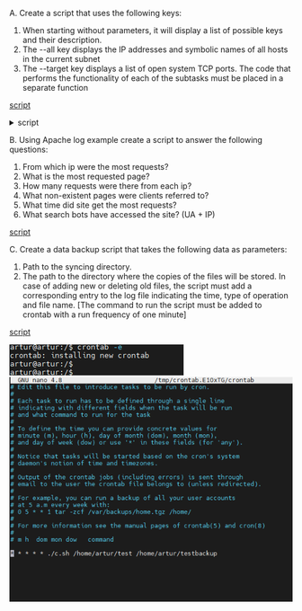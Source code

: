A. Create a script that uses the following keys:
1. When starting without parameters, it will display a list of possible keys and their description.
2. The --all key displays the IP addresses and symbolic names of all hosts in the current subnet
3. The --target key displays a list of open system TCP ports.
The code that performs the functionality of each of the subtasks must be placed in a separate function

[script](https://github.com/ArturMaksymchuk/DevOps_online_Kyiv_2022Q1Q2/blob/master/m6/a.sh)

<details>
  <summary>script</summary>

  
</details>
   

B. Using Apache log example create a script to answer the following questions:
1. From which ip were the most requests?
2. What is the most requested page?
3. How many requests were there from each ip?
4. What non-existent pages were clients referred to?
5. What time did site get the most requests?
6. What search bots have accessed the site? (UA + IP)

[script](https://github.com/ArturMaksymchuk/DevOps_online_Kyiv_2022Q1Q2/blob/master/m6/b.sh)

C. Create a data backup script that takes the following data as parameters:
1. Path to the syncing directory.
2. The path to the directory where the copies of the files will be stored.
In case of adding new or deleting old files, the script must add a corresponding entry to the log file indicating the time, type of operation and file name. [The command to run the script must be added to crontab with a run frequency of one minute]

[script](https://github.com/ArturMaksymchuk/DevOps_online_Kyiv_2022Q1Q2/blob/master/m6/c.sh)

![](https://github.com/ArturMaksymchuk/materialsEpam/blob/master/m6/1.png)
![](https://github.com/ArturMaksymchuk/materialsEpam/blob/master/m6/2.png)







